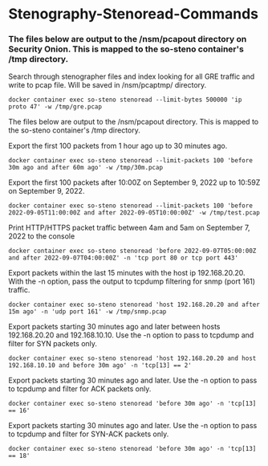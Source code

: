 # Stenography-Stenoread-Commands
### The files below are output to the /nsm/pcapout directory on Security Onion. This is mapped to the so-steno container's /tmp directory.

Search through stenographer files and index looking for all GRE traffic and write to pcap file. Will be saved in /nsm/pcaptmp/ directory.
<pre><code>docker container exec so-steno stenoread --limit-bytes 500000 'ip proto 47' -w /tmp/gre.pcap</code></pre>

The files below are output to the /nsm/pcapout directory. This is mapped to the so-steno container's /tmp directory.

Export the first 100 packets from 1 hour ago up to 30 minutes ago.
<pre><code>docker container exec so-steno stenoread --limit-packets 100 'before 30m ago and after 60m ago' -w /tmp/30m.pcap</code></pre>

Export the first 100 packets after 10:00Z on September 9, 2022 up to 10:59Z on September 9, 2022.
<pre><code>docker container exec so-steno stenoread --limit-packets 100 'before 2022-09-05T11:00:00Z and after 2022-09-05T10:00:00Z' -w /tmp/test.pcap</code></pre>

Print HTTP/HTTPS packet traffic between 4am and 5am on September 7, 2022 to the console
<pre><code>docker container exec so-steno stenoread 'before 2022-09-07T05:00:00Z and after 2022-09-07T04:00:00Z' -n 'tcp port 80 or tcp port 443'</code></pre>

Export packets within the last 15 minutes with the host ip 192.168.20.20. With the -n option, pass the output to tcpdump filtering for snmp (port 161) traffic.
<pre><code>docker container exec so-steno stenoread 'host 192.168.20.20 and after 15m ago' -n 'udp port 161' -w /tmp/snmp.pcap</code></pre>

Export packets starting 30 minutes ago and later between hosts 192.168.20.20 and 192.168.10.10. Use the -n option to pass to tcpdump and filter for SYN packets only.
<pre><code>docker container exec so-steno stenoread 'host 192.168.20.20 and host 192.168.10.10 and before 30m ago' -n 'tcp[13] == 2'</code></pre>

Export packets starting 30 minutes ago and later. Use the -n option to pass to tcpdump and filter for ACK packets only.
<pre><code>docker container exec so-steno stenoread 'before 30m ago' -n 'tcp[13] == 16'</code></pre>

Export packets starting 30 minutes ago and later. Use the -n option to pass to tcpdump and filter for SYN-ACK packets only.
<pre><code>docker container exec so-steno stenoread 'before 30m ago' -n 'tcp[13] == 18'</code></pre>
